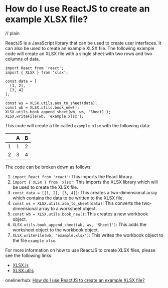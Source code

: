 # How do I use ReactJS to create an example XLSX file?
// plain

ReactJS is a JavaScript library that can be used to create user interfaces. It can also be used to create an example XLSX file. The following example code will create an XLSX file with a single sheet with two rows and two columns of data.

```
import React from 'react';
import { XLSX } from 'xlsx';

const data = [
  [1, 2],
  [3, 4]
];

const ws = XLSX.utils.aoa_to_sheet(data);
const wb = XLSX.utils.book_new();
XLSX.utils.book_append_sheet(wb, ws, 'Sheet1');
XLSX.writeFile(wb, 'example.xlsx');
```

This code will create a file called `example.xlsx` with the following data:

|   | A | B |
|---|---|---|
| 1 | 1 | 2 |
| 2 | 3 | 4 |

The code can be broken down as follows:

1. `import React from 'react'`: This imports the React library.
2. `import { XLSX } from 'xlsx'`: This imports the XLSX library which will be used to create the XLSX file.
3. `const data = [[1, 2], [3, 4]]`: This creates a two-dimensional array which contains the data to be written to the XLSX file.
4. `const ws = XLSX.utils.aoa_to_sheet(data)`: This converts the two-dimensional array to a worksheet object.
5. `const wb = XLSX.utils.book_new()`: This creates a new workbook object.
6. `XLSX.utils.book_append_sheet(wb, ws, 'Sheet1')`: This adds the worksheet object to the workbook object.
7. `XLSX.writeFile(wb, 'example.xlsx')`: This writes the workbook object to the file `example.xlsx`.

For more information on how to use ReactJS to create XLSX files, please see the following links:

- [XLSX.js](https://github.com/SheetJS/sheetjs#xlsxjs)
- [XLSX.utils](https://github.com/SheetJS/sheetjs#xlsxutils)

onelinerhub: [How do I use ReactJS to create an example XLSX file?](https://onelinerhub.com/reactjs/how-do-i-use-reactjs-to-create-an-example-xlsx-file)